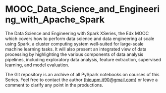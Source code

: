 # MOOC_Data_Science_and_Engineering_with_Apache_Spark
The Data Science and Engineering with Spark XSeries, the Edx MOOC which covers how to perform data science and data engineering at scale using Spark, a cluster computing system well-suited for large-scale machine learning tasks. It will also present an integrated view of data processing by highlighting the various components of data analysis pipelines, including exploratory data analysis, feature extraction, supervised learning, and model evaluation.

The Git repository is an archive of all PySpark notebooks on courses of this Series. Feel free to contact the author (hieupm.it90@gmail.com) or leave a comment to clarify any point in the productions. 
